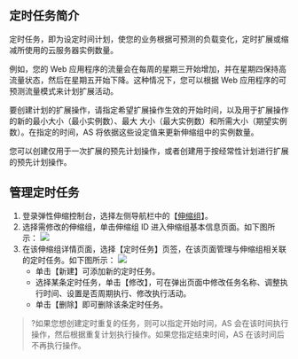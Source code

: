 ## 定时任务简介

定时任务，即为设定时间计划，使您的业务根据可预测的负载变化，定时扩展或缩减所使用的云服务器实例数量。

例如，您的 Web 应用程序的流量会在每周的星期三开始增加，并在星期四保持高流量状态，然后在星期五开始下降。这种情况下，您可以根据 Web 应用程序的可预测流量模式来计划扩展活动。

要创建计划的扩展操作，请指定希望扩展操作生效的开始时间，以及用于扩展操作的新的最小大小（最小实例数）、最大 大小（最大实例数）和所需大小（期望实例数）。在指定的时间，AS 将依据这些设定值来更新伸缩组中的实例数量。

您可以创建仅用于一次扩展的预先计划操作，或者创建用于按经常性计划进行扩展的预先计划操作。


## 管理定时任务
1. 登录弹性伸缩控制台，选择左侧导航栏中的【[伸缩组](https://console.cloud.tencent.com/autoscaling/group)】。
2. 选择需修改的伸缩组，单击伸缩组 ID 进入伸缩组基本信息页面。如下图所示：
![](https://main.qcloudimg.com/raw/1f2704813583a24d01f11c8b849f4d9f.png)
3. 在该伸缩组详情页面，选择【定时任务】页签，在该页面管理与伸缩组相关联的定时任务。如下图所示：
![](https://main.qcloudimg.com/raw/e10b7447c1a58eb9f8635472cdbc44ad.png)
	- 单击【新建】可添加新的定时任务。
	- 选择某条定时任务，单击【修改】，可在弹出页面中修改任务名称、调整执行时间、设置是否周期执行、修改执行活动。
	- 单击【删除】即可删除该条定时任务。
>?如果您想创建定时重复的任务，则可以指定开始时间，AS 会在该时间执行操作，然后根据重复计划执行操作。如果您指定结束时间，AS 在该时间后不再执行操作。

